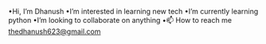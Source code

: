 •Hi, I’m Dhanush
•I’m interested in learning new tech
•I’m currently learning python
•I’m looking to collaborate on anything
•📫 How to reach me
 thedhanush623@gmail.com

